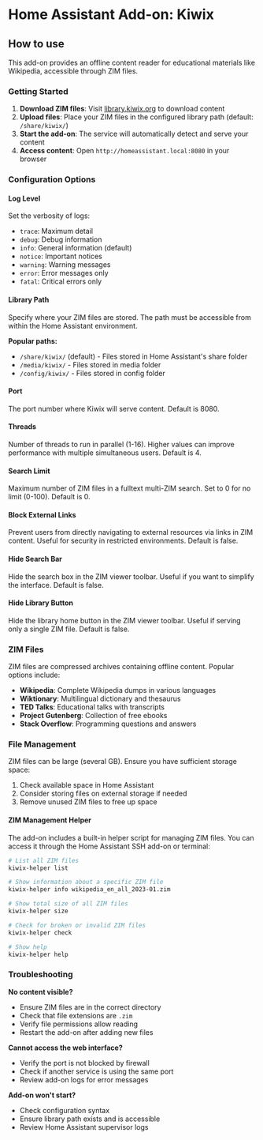 # Home Assistant Add-on: Kiwix

## How to use

This add-on provides an offline content reader for educational materials like Wikipedia, accessible through ZIM files.

### Getting Started

1. **Download ZIM files**: Visit [library.kiwix.org](https://library.kiwix.org/) to download content
2. **Upload files**: Place your ZIM files in the configured library path (default: `/share/kiwix/`)
3. **Start the add-on**: The service will automatically detect and serve your content
4. **Access content**: Open `http://homeassistant.local:8080` in your browser

### Configuration Options

#### Log Level
Set the verbosity of logs:
- `trace`: Maximum detail
- `debug`: Debug information
- `info`: General information (default)
- `notice`: Important notices
- `warning`: Warning messages
- `error`: Error messages only
- `fatal`: Critical errors only

#### Library Path
Specify where your ZIM files are stored. The path must be accessible from within the Home Assistant environment.

**Popular paths:**
- `/share/kiwix/` (default) - Files stored in Home Assistant's share folder
- `/media/kiwix/` - Files stored in media folder
- `/config/kiwix/` - Files stored in config folder

#### Port
The port number where Kiwix will serve content. Default is 8080.

#### Threads
Number of threads to run in parallel (1-16). Higher values can improve performance with multiple simultaneous users. Default is 4.

#### Search Limit
Maximum number of ZIM files in a fulltext multi-ZIM search. Set to 0 for no limit (0-100). Default is 0.

#### Block External Links
Prevent users from directly navigating to external resources via links in ZIM content. Useful for security in restricted environments. Default is false.

#### Hide Search Bar
Hide the search box in the ZIM viewer toolbar. Useful if you want to simplify the interface. Default is false.

#### Hide Library Button
Hide the library home button in the ZIM viewer toolbar. Useful if serving only a single ZIM file. Default is false.

### ZIM Files

ZIM files are compressed archives containing offline content. Popular options include:

- **Wikipedia**: Complete Wikipedia dumps in various languages
- **Wiktionary**: Multilingual dictionary and thesaurus
- **TED Talks**: Educational talks with transcripts
- **Project Gutenberg**: Collection of free ebooks
- **Stack Overflow**: Programming questions and answers

### File Management

ZIM files can be large (several GB). Ensure you have sufficient storage space:

1. Check available space in Home Assistant
2. Consider storing files on external storage if needed
3. Remove unused ZIM files to free up space

#### ZIM Management Helper

The add-on includes a built-in helper script for managing ZIM files. You can access it through the Home Assistant SSH add-on or terminal:

```bash
# List all ZIM files
kiwix-helper list

# Show information about a specific ZIM file
kiwix-helper info wikipedia_en_all_2023-01.zim

# Show total size of all ZIM files
kiwix-helper size

# Check for broken or invalid ZIM files
kiwix-helper check

# Show help
kiwix-helper help
```

### Troubleshooting

**No content visible?**
- Ensure ZIM files are in the correct directory
- Check that file extensions are `.zim`
- Verify file permissions allow reading
- Restart the add-on after adding new files

**Cannot access the web interface?**
- Verify the port is not blocked by firewall
- Check if another service is using the same port
- Review add-on logs for error messages

**Add-on won't start?**
- Check configuration syntax
- Ensure library path exists and is accessible
- Review Home Assistant supervisor logs
